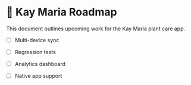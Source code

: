 # 🌱 Kay Maria Roadmap


This document outlines upcoming work for the Kay Maria plant care app.

- [ ] Multi-device sync
- [ ] Regression tests
- [ ] Analytics dashboard
- [ ] Native app support

